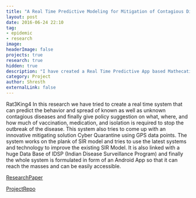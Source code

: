 ```yaml
---
title: "A Real Time Predictive Modeling for Mitigation of Contagious Disease"
layout: post
date: 2016-06-24 22:10
tag: 
- epidemic
- research
image: 
headerImage: false
projects: true
research: true
hidden: true 
description: "I have created a Real Time Predictive App based Mathecatical Modeling to create a complete Survillience of contagious Diseases"
category: Project
author: Shresth
externalLink: false
---
```

Rat3King4
In this research we have tried to create a real time system that can predict the behavior and spread of known as well as unknown contagious diseases and finally give policy suggestion on what, where, and how much of vaccination, medication, and isolation is required to stop the outbreak of the disease. This system also tries to come up with an innovative mitigating solution Cyber Quarantine using GPS data points. The system works on the plank of SIR model and tries to use the latest systems and technology to improve the existing SIR Model. It is also linked with a huge Data Base of IDSP (Indian Disease Surveillance Program) and finally the whole system is formulated in form of an Android App so that it can reach the masses and can be easily accessible.

[ResearchPaper](https://github.com/shresthagrawal/A-Real-Time-Predictive-modelling-to-mitigate-contagious-diseases/blob/master/ResearchPaper.pdf)

[ProjectRepo](https://github.com/shresthagrawal/A-Real-Time-Predictive-modelling-to-mitigate-contagious-diseases)
